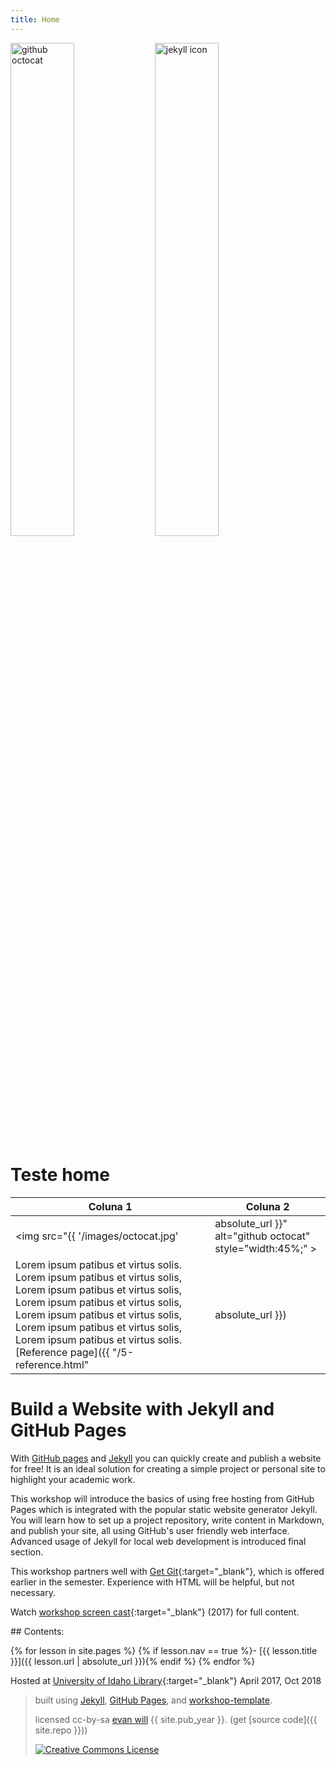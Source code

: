 ```yaml
---
title: Home
---
```


<div> 
    <img src="{{ '/images/octocat.jpg' | absolute_url }}" alt="github octocat" style="width:45%;" >
    <img src="{{ '/images/jekyll.png' | absolute_url }}" alt="jekyll icon" style="width:45%;" >
</div>

# Teste home

Coluna 1 | Coluna 2
----------- | -----------
<img src="{{ '/images/octocat.jpg' | absolute_url }}" alt="github octocat" style="width:45%;" > | texto linha 1 x coluna 2
Lorem ipsum patibus et virtus solis. Lorem ipsum patibus et virtus solis, Lorem ipsum patibus et virtus solis, Lorem ipsum patibus et virtus solis, Lorem ipsum patibus et virtus solis, Lorem ipsum patibus et virtus solis, Lorem ipsum patibus et virtus solis.  [Reference page]({{ "/5-reference.html" | absolute_url }}) | <img src="{{ '/images/jekyll.png' | absolute_url }}" alt="jekyll icon" style="width:45%;" >



# Build a Website with Jekyll and GitHub Pages 

With [GitHub pages](https://pages.github.com/) and [Jekyll](https://jekyllrb.com/) you can quickly create and publish a website for free! 
It is an ideal solution for creating a simple project or personal site to highlight your academic work. 

This workshop will introduce the basics of using free hosting from GitHub Pages which is integrated with the popular static website generator Jekyll. 
You will learn how to set up a project repository, write content in Markdown, and publish your site, all using GitHub's user friendly web interface. 
Advanced usage of Jekyll for local web development is introduced final section.

This workshop partners well with [Get Git](https://evanwill.github.io/get-git/){:target="_blank"}, which is offered earlier in the semester. 
Experience with HTML will be helpful, but not necessary.

Watch [workshop screen cast](https://youtu.be/SWVjQsvQocA){:target="_blank"} (2017) for full content.

<div class="toc" markdown="1">
## Contents:

{% for lesson in site.pages %}
{% if lesson.nav == true %}- [{{ lesson.title }}]({{ lesson.url | absolute_url }}){% endif %}
{% endfor %}
</div>

Hosted at [University of Idaho Library](http://www.lib.uidaho.edu/){:target="_blank"} April 2017, Oct 2018

> built using [Jekyll](https://jekyllrb.com/), [GitHub Pages](https://pages.github.com/), and [workshop-template](https://github.com/evanwill/workshop-template).
>
> licensed cc-by-sa <a href="https://github.com/evanwill">evan will</a> {{ site.pub_year }}. (get [source code]({{ site.repo }}))
> 
> <a href="http://creativecommons.org/licenses/by-sa/4.0/" rel="license"><img style="border-width: 0;" src="https://i.creativecommons.org/l/by-sa/4.0/88x31.png" alt="Creative Commons License" /></a>
